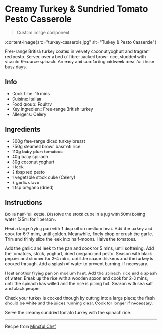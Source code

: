 # Creamy Turkey & Sundried Tomato Pesto Casserole

> Custom image component 

:content-image{src="turkey-casserole.jpg" alt="Turkey & Pesto Casserole"}

Free-range British turkey coated in velvety coconut yoghurt and fragrant red pesto. Served over a bed of fibre-packed brown rice, studded with vitamin K-source spinach. An easy and comforting midweek meal for those busy days.

## Info

- Cook time: 15 mins
- Cuisine: Italian
- Food group: Poultry
- Key ingredient: Free-range British turkey
- Allergens: Celery

## Ingredients

- 300g free-range diced turkey breast
- 250g steamed brown basmati rice
- 110g baby plum tomatoes
- 40g baby spinach
- 80g coconut yoghurt
- 1 leek
- 2 tbsp red pesto
- 1 vegetable stock cube (Celery)
- 2 garlic clove
- 1 tsp oregano (dried)

## Instructions

Boil a half-full kettle. Dissolve the stock cube in a jug with 50ml boiling water (25ml for 1 person).

Heat a large frying pan with 1 tbsp oil on medium heat. Add the turkey and cook for 6-7 mins, until golden. Meanwhile, finely chop or crush the garlic. Trim and thinly slice the leek into half-moons. Halve the tomatoes.

Add the garlic and leek to the pan and cook for 5 mins, until softening. Add the tomatoes, stock, yoghurt, dried oregano and pesto. Season with black pepper and simmer for 3-4 mins, until the sauce thickens and the turkey is cooked through. Add a splash of water to prevent burning, if necessary.

Heat another frying pan on medium heat. Add the spinach, rice and a splash of water. Break up the rice with a wooden spoon and cook for 2-3 mins, until the spinach has wilted and the rice is piping hot. Season with sea salt and black pepper.

Check your turkey is cooked through by cutting into a large piece; the flesh should be white and the juices running clear. Cook for longer if necessary.

Serve the creamy sundried tomato turkey with the spinach rice.

---

Recipe from [Mindful Chef](https://www.mindfulchef.com/healthy-recipes/creamy-turkey-sundried-tomato-pesto-casserole)
